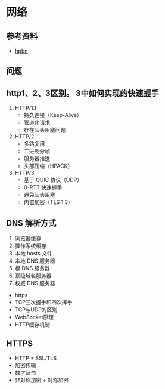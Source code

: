 # 网络

## 参考资料

* [hpbn](https://hpbn.co/)

## 问题

## http1、2、3区别。 3中如何实现的快速握手

1. HTTP/1.1
   * 持久连接（Keep-Alive）
   * 管道化请求
   * 存在队头阻塞问题
2. HTTP/2
   * 多路复用
   * 二进制分帧
   * 服务器推送
   * 头部压缩（HPACK）
3. HTTP/3
   * 基于 QUIC 协议（UDP）
   * 0-RTT 快速握手
   * 避免队头阻塞
   * 内置加密（TLS 1.3）

## DNS 解析方式

1. 浏览器缓存
2. 操作系统缓存
3. 本地 hosts 文件
4. 本地 DNS 服务器
5. 根 DNS 服务器
6. 顶级域名服务器
7. 权威 DNS 服务器

* https
* TCP三次握手和四次挥手
* TCP与UDP的区别
* WebSocket原理
* HTTP缓存机制

## HTTPS

* HTTP + SSL/TLS
* 加密传输
* 数字证书
* 非对称加密 + 对称加密
